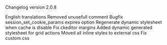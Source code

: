 Changelog version 2.0.8
 
English translations
Removed unusefull comment
Bugfix session_set_cookie_params expires option
Regenerate dynamic stylesheet when cache is disable
Fix ckeditor margins
Added dynamic generated stylesheet for grid actions
Moved all inline styles to external css
Fix custom.css
